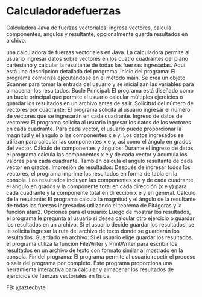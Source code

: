 # Calculadoradefuerzas
Calculadora Java de fuerzas vectoriales: ingresa vectores, calcula componentes, ángulos y resultante, opcionalmente guarda resultados en archivo.

una calculadora de fuerzas vectoriales en Java. La calculadora permite al usuario ingresar datos sobre vectores en los cuatro cuadrantes del plano cartesiano y calcular la resultante de todas las fuerzas ingresadas. Aquí está una descripción detallada del programa:
Inicio del programa: El programa comienza ejecutándose en el método main. Se crea un objeto Scanner para tomar la entrada del usuario y se inicializan las variables para almacenar los resultados.
Bucle Principal: El programa está diseñado como un bucle principal que permite al usuario calcular múltiples ejercicios o guardar los resultados en un archivo antes de salir.
Solicitud del número de vectores por cuadrante: El programa solicita al usuario ingresar el número de vectores que se ingresarán en cada cuadrante.
Ingreso de datos de vectores: El programa solicita al usuario ingresar los datos de los vectores en cada cuadrante. Para cada vector, el usuario puede proporcionar la magnitud y el ángulo o las componentes x e y. Los datos ingresados se utilizan para calcular las componentes x e y, así como el ángulo en grados del vector.
Cálculo de componentes y ángulos: Durante el ingreso de datos, el programa calcula las componentes x e y de cada vector y acumula los valores para cada cuadrante. También calcula el ángulo resultante de cada vector en grados.
Impresión de resultados: Después de ingresar todos los vectores, el programa imprime los resultados en forma de tabla en la consola. Los resultados incluyen las componentes x e y de cada cuadrante, el ángulo en grados y la componente total en cada dirección (x e y) para cada cuadrante y la componente total en dirección x e y en general.
Cálculo de la resultante: El programa calcula la magnitud y el ángulo de la resultante de todas las fuerzas ingresadas utilizando el teorema de Pitágoras y la función atan2.
Opciones para el usuario: Luego de mostrar los resultados, el programa le pregunta al usuario si desea calcular otro ejercicio o guardar los resultados en un archivo. Si el usuario decide guardar los resultados, se le solicita ingresar la ruta del archivo de texto donde se guardarán los resultados.
Guardado en archivo: Si el usuario elige guardar los resultados, el programa utiliza la función FileWriter y PrintWriter para escribir los resultados en un archivo de texto con formato similar al mostrado en la consola.
Fin del programa: El programa permite al usuario repetir el proceso o salir del programa por completo.
Este programa proporciona una herramienta interactiva para calcular y almacenar los resultados de ejercicios de fuerzas vectoriales en física.

FB: @aztecbyte
